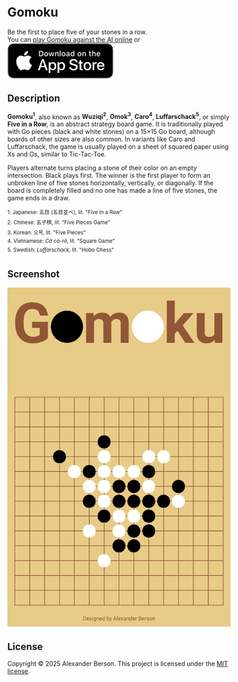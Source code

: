 # Gomoku

Be the first to place five of your stones in a row.   
You can [play Gomoku against the AI online](https://alex-berson.github.io/gomoku/) or  
[<img src="images/Download_on_the_App_Store_Badge_US-UK_RGB_blk_092917.svg">](https://apps.apple.com/app/id6670421635)

## Description

**Gomoku<sup>1</sup>**, also known as **Wuziqi<sup>2</sup>**, **Omok<sup>3</sup>**, **Caro<sup>4</sup>**, **Luffarschack<sup>5</sup>**, or simply **Five in a Row**, is an abstract strategy board game. It is traditionally played with Go pieces (black and white stones) on a 15×15 Go board, although boards of other sizes are also common. In variants like Caro and Luffarschack, the game is usually played on a sheet of squared paper using Xs and Os, similar to Tic-Tac-Toe.

Players alternate turns placing a stone of their color on an empty intersection. Black plays first. The winner is the first player to form an unbroken line of five stones horizontally, vertically, or diagonally. If the board is completely filled and no one has made a line of five stones, the game ends in a draw.

<sup>1. Japanese: 五目 (五目並べ), lit. "Five in a Row"   
2. Chinese: 五子棋, lit. "Five Pieces Game"  
3. Korean: 오목, lit. "Five Pieces"    
4. Vietnamese: *Cờ ca-rô*, lit. "Square Game"  
5. Swedish: *Luffarschack*, lit. "Hobo Chess"
</sup>

## Screenshot

<p align="center">
  <img src="images/screenshot.png" alt="Screenshot">
</p>

## License

Copyright &copy; 2025 Alexander Berson. This project is licensed under the [MIT license](LICENSE.txt "MIT License").

